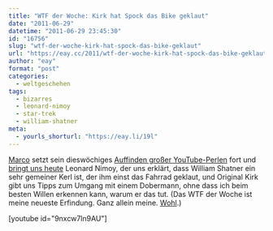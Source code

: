```yaml
---
title: "WTF der Woche: Kirk hat Spock das Bike geklaut"
date: "2011-06-29"
datetime: "2011-06-29 23:45:30"
id: "16756"
slug: "wtf-der-woche-kirk-hat-spock-das-bike-geklaut"
url: "https://eay.cc/2011/wtf-der-woche-kirk-hat-spock-das-bike-geklaut/"
author: "eay"
format: "post"
categories:
  - weltgeschehen
tags:
  - bizarres
  - leonard-nimoy
  - star-trek
  - william-shatner
meta:
  - yourls_shorturl: "https://eay.li/19l"
---
```


[Marco](http://www.mindsdelight.de/) setzt sein dieswöchiges [Auffinden großer YouTube-Perlen](https://twitter.com/#!/Eay/status/85479696854290432) fort und [bringt uns heute](http://www.mindsdelight.de/2011/06/leonard-nimoy-so-william-shatner-is-not-a-nice-guy/) Leonard Nimoy, der uns erklärt, dass William Shatner ein sehr gemeiner Kerl ist, der ihm einst das Fahrrad geklaut, und Original Kirk gibt uns Tipps zum Umgang mit einem Dobermann, ohne dass ich beim besten Willen erkennen kann, warum er das tut. (Das WTF der Woche ist meine neueste Erfindung. Ganz allein meine. [Wohl](http://konjunktivleben.wordpress.com/).)

\[youtube id="9nxcw7ln9AU"\]
